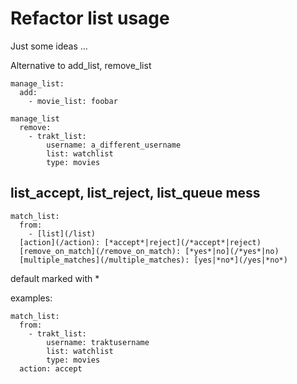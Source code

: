 # Refactor list usage
Just some ideas ...

Alternative to add_list, remove_list

```
manage_list:
  add:
    - movie_list: foobar
```

```
manage_list
  remove:
    - trakt_list:
        username: a_different_username
        list: watchlist
        type: movies
```


## list_accept, list_reject, list_queue mess
```
match_list:
  from:
    - [list](/list)
  [action](/action): [*accept*|reject](/*accept*|reject)
  [remove_on_match](/remove_on_match): [*yes*|no](/*yes*|no)
  [multiple_matches](/multiple_matches): [yes|*no*](/yes|*no*)
```

default marked with *

examples:

```
match_list:
  from:
    - trakt_list:
        username: traktusername
        list: watchlist
        type: movies
  action: accept
```
